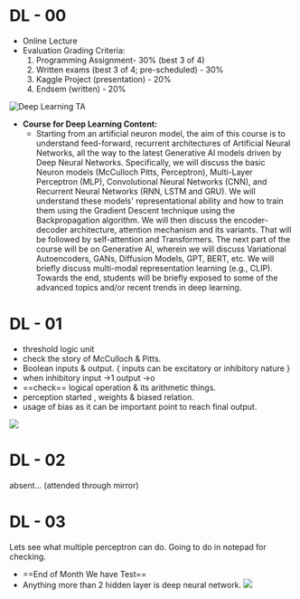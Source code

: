 # DL - 00
- Online Lecture
- Evaluation Grading Criteria:
  1. Programming Assignment- 30% (best 3 of 4)
  2. Written exams (best 3 of 4; pre-scheduled) - 30%
  3. Kaggle Project (presentation) - 20%
  4. Endsem (written) - 20%

![Deep Learning TA](Deep%20learning%20TAs.png)

- **Course for Deep Learning Content:** 
	- Starting from an artificial neuron model, the aim of this course is to understand feed-forward, recurrent architectures of Artificial Neural Networks, all the way to the latest Generative Al models driven by Deep Neural Networks. Specifically, we will discuss the basic Neuron models (McCulloch Pitts, Perceptron), Multi-Layer Perceptron (MLP), Convolutional Neural Networks (CNN), and Recurrent Neural Networks (RNN, LSTM and GRU). We will understand these models' representational ability and how to train them using the Gradient Descent technique using the Backpropagation algorithm. We will then discuss the encoder-decoder architecture, attention mechanism and its variants. That will be followed by self-attention and Transformers. The next part of the course will be on Generative Al, wherein we will discuss Variational Autoencoders, GANs, Diffusion Models, GPT, BERT, etc. We will briefly discuss multi-modal representation learning (e.g., CLIP). Towards the end, students will be briefly exposed to some of the advanced topics and/or recent trends in deep learning.


# DL - 01
- threshold logic unit 
- check the story of McCulloch & Pitts.
- Boolean inputs & output. { inputs can be excitatory or inhibitory nature }
- when inhibitory input →1 output →o 
- ==check== logical operation & its arithmetic things.
- perception started , weights & biased relation.
- usage of bias as it can be important point to reach final output.

![](Deep%20learning%20-%2001.png)

# DL - 02

absent… (attended through mirror)

# DL - 03

Lets see what multiple perceptron can do.
Going to do in notepad for checking.
- ==End of Month We have Test==
- Anything more than 2 hidden layer is deep neural network.
![](Deep%20learning%2003.png)




